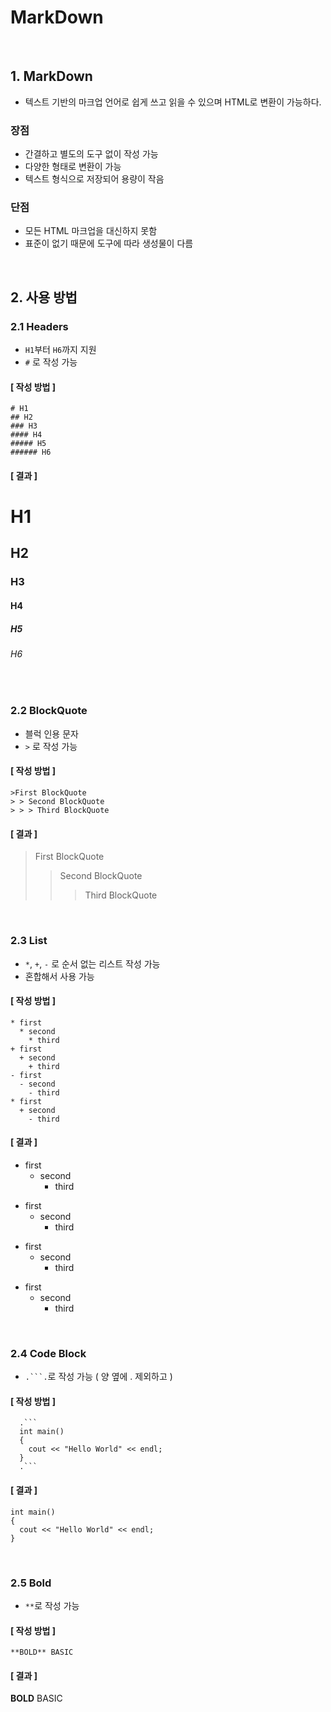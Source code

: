 # MarkDown
<br>

## 1. MarkDown
- 텍스트 기반의 마크업 언어로 쉽게 쓰고 읽을 수 있으며 HTML로 변환이 가능하다.

### 장점
- 간결하고 별도의 도구 없이 작성 가능
- 다양한 형태로 변환이 가능
- 텍스트 형식으로 저장되어 용량이 작음

### 단점
- 모든 HTML 마크업을 대신하지 못함
- 표준이 없기 때문에 도구에 따라 생성물이 다름

<br>

## 2. 사용 방법
### 2.1 Headers
- `H1`부터 `H6`까지 지원
- `#` 로 작성 가능
#### [ 작성 방법 ]
```
# H1
## H2
### H3
#### H4
##### H5
###### H6
```
#### [ 결과 ]
# H1
## H2
### H3
#### H4
##### H5
###### H6
<br>

### 2.2 BlockQuote
- 블럭 인용 문자
- `>` 로 작성 가능
#### [ 작성 방법 ]
```
>First BlockQuote
> > Second BlockQuote
> > > Third BlockQuote
```
#### [ 결과 ]
> First BlockQuote
> > Second BlockQuote
> > > Third BlockQuote

<br>

### 2.3 List
- `*`, `+`, `-` 로 순서 없는 리스트 작성 가능
- 혼합해서 사용 가능
#### [ 작성 방법 ]
```
* first
  * second
    * third
+ first
  + second
    + third
- first
  - second
    - third
* first
  + second
    - third
```
#### [ 결과 ]
* first
  * second
    * third
+ first
  + second
    + third
- first
  - second
    - third
* first
  + second
    - third

<br>

### 2.4 Code Block
- `.```.`로 작성 가능 ( 양 옆에 . 제외하고 )
#### [ 작성 방법 ]
```
  .```
  int main()
  {
    cout << "Hello World" << endl;
  }
  .```
```
#### [ 결과 ]
```
int main()
{
  cout << "Hello World" << endl;
}
```
<br>

### 2.5 Bold
- `**`로 작성 가능
#### [ 작성 방법 ]
```
**BOLD** BASIC
```
#### [ 결과 ]
**BOLD** BASIC
